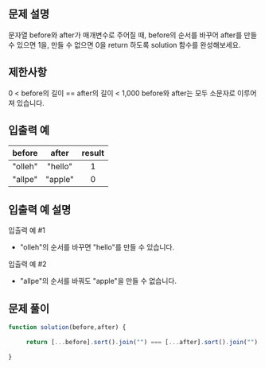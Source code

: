 ## 문제 설명

문자열 before와 after가 매개변수로 주어질 때, before의 순서를 바꾸어 after를 만들 수 있으면 1을, 만들 수 없으면 0을 return 하도록 solution 함수를 완성해보세요.

## 제한사항

0 < before의 길이 == after의 길이 < 1,000
before와 after는 모두 소문자로 이루어져 있습니다.

## 입출력 예

before|	after|	result
:--:|:--:|:--:|
"olleh"	|"hello"|	1
"allpe"	|"apple"|	0

## 입출력 예 설명

입출력 예 #1

- "olleh"의 순서를 바꾸면 "hello"를 만들 수 있습니다.

입출력 예 #2

- "allpe"의 순서를 바꿔도 "apple"을 만들 수 없습니다.

## 문제 풀이

```js
function solution(before,after) {
 
     return [...before].sort().join("") === [...after].sort().join("") ? 1 : 0
    
}
```
